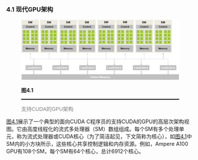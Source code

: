 ### 4.1 现代GPU架构

<figure>
    <style>
     hr {
         border: none;
         height: 2px;
         background-color: black;
         margin: 5px auto;
     }
	</style>
    <img id="fig4.1" src="..\pic\chapter4\fig4.1.jpeg">
    <figcaption>
        <p class="no-indent" style="font-weight: bold;">
        图4.1
        </p>
       	<hr style="border: none; height: 2px; background-color: black; margin: 5px auto;">
        <p class="no-indent" style="font-family: 'Arial', 'Helvetica', sans-serif;color: #808080">
            支持CUDA的GPU架构
        </p>
    </figcaption>
</figure>

[图4.1](#fig4.1)展示了一个典型的面向CUDA C程序员的支持CUDA的GPU的高层次架构视图。它由高度线程化的流式多处理器（SM）数组组成。每个SM有多个处理单元，称为流式处理器或CUDA核心（为了简洁起见，下文简称为核心），如[图4.1](#fig4.1)中SM内的小方块所示，这些核心共享控制逻辑和内存资源。例如，Ampere A100 GPU有108个SM，每个SM有64个核心，总计6912个核心。